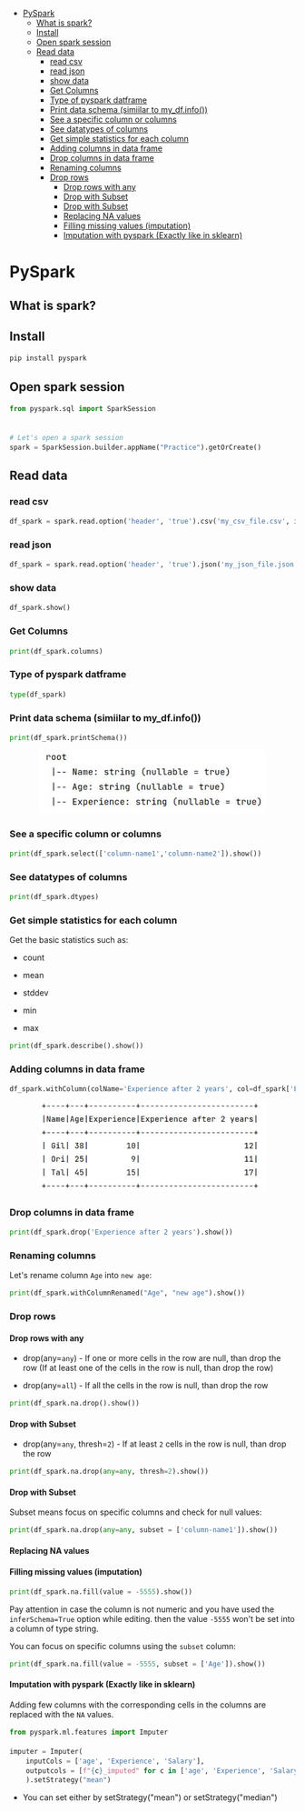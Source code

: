 <!--ts-->
   * [PySpark](#pyspark)
      * [What is spark?](#what-is-spark)
      * [Install](#install)
      * [Open spark session](#open-spark-session)
      * [Read data](#read-data)
         * [read csv](#read-csv)
         * [read json](#read-json)
         * [show data](#show-data)
         * [Get Columns](#get-columns)
         * [Type of pyspark datframe](#type-of-pyspark-datframe)
         * [Print data schema (simiilar to my_df.info())](#print-data-schema-simiilar-to-my_dfinfo)
         * [See a specific column or columns](#see-a-specific-column-or-columns)
         * [See datatypes of columns](#see-datatypes-of-columns)
         * [Get simple statistics for each column](#get-simple-statistics-for-each-column)
         * [Adding columns in data frame](#adding-columns-in-data-frame)
         * [Drop columns in data frame](#drop-columns-in-data-frame)
         * [Renaming columns](#renaming-columns)
         * [Drop rows](#drop-rows)
            * [Drop rows with any](#drop-rows-with-any)
            * [Drop with Subset](#drop-with-subset)
            * [Drop with Subset](#drop-with-subset-1)
            * [Replacing NA values](#replacing-na-values)
            * [Filling missing values (imputation)](#filling-missing-values-imputation)
            * [Imputation with pyspark (Exactly like in sklearn)](#imputation-with-pyspark-exactly-like-in-sklearn)

<!-- Added by: gil_diy, at: Sun 06 Mar 2022 13:14:02 IST -->

<!--te-->

# PySpark

## What is spark?

## Install 

```bash
pip install pyspark
```

## Open spark session

```python
from pyspark.sql import SparkSession


# Let's open a spark session
spark = SparkSession.builder.appName("Practice").getOrCreate()
```

## Read data
### read csv

```python
df_spark = spark.read.option('header', 'true').csv('my_csv_file.csv', inferSchema=True)
```

### read json

```python
df_spark = spark.read.option('header', 'true').json('my_json_file.json')
```

### show data

```python
df_spark.show()
```


### Get Columns

```python
print(df_spark.columns)
```

### Type of pyspark datframe

```python
type(df_spark)
```
### Print data schema (simiilar to my_df.info())

```python
print(df_spark.printSchema())
```

<p align="center">
  <img width="400" src="images/spark/schema.jpg" title="Look into the image">
</p>

### See a specific column or columns

```python
print(df_spark.select(['column-name1','column-name2']).show())
``` 

### See datatypes of columns

```python
print(df_spark.dtypes)
```

### Get simple statistics for each column

Get the basic statistics such as:

* count

* mean

* stddev

* min

* max


```python
print(df_spark.describe().show())
```

### Adding columns in data frame

```python
df_spark.withColumn(colName='Experience after 2 years', col=df_spark['Experience'] + 2).show()
```


<p align="center">
  <img width="400" src="images/spark/add_column.jpg" title="Look into the image">
</p>

### Drop columns in data frame


```python
print(df_spark.drop('Experience after 2 years').show())
```

### Renaming columns

Let's rename column `Age` into `new age`:

```python
print(df_spark.withColumnRenamed("Age", "new age").show())
```

### Drop rows

#### Drop rows with any

* drop(any=`any`) - If one or more  cells in the row are null, than drop the row (If at least one of the cells in the row is null, than drop the row)

* drop(any=`all`) - If all the cells in the row is null, than drop the row

```python
print(df_spark.na.drop().show())
```

#### Drop with Subset

* drop(any=`any`, thresh=`2`) - If at least `2` cells in the row is null, than drop the row

```python
print(df_spark.na.drop(any=any, thresh=2).show())
```

#### Drop with Subset


Subset means focus on specific columns and check for null values:

```python
print(df_spark.na.drop(any=any, subset = ['column-name1']).show())
```

#### Replacing NA values

#### Filling missing values (imputation)

```python
print(df_spark.na.fill(value = -5555).show())
```


Pay attention in case the column is not numeric and you have used the `inferSchema=True` option while
editing. then the value `-5555` won't be set into a column of type string.

You can focus on specific columns using the `subset` column:

```python
print(df_spark.na.fill(value = -5555, subset = ['Age']).show())
```

#### Imputation with pyspark (Exactly like in sklearn)


Adding few columns with the corresponding cells in the columns are replaced with the `NA` values.

```python
from pyspark.ml.features import Imputer

imputer = Imputer(
	inputCols = ['age', 'Experience', 'Salary'],
	outputcols = [f"{c}_imputed" for c in ['age', 'Experience', 'Salary']
	).setStrategy("mean")
```

* You can set either by setStrategy("mean") or setStrategy("median")

#### 